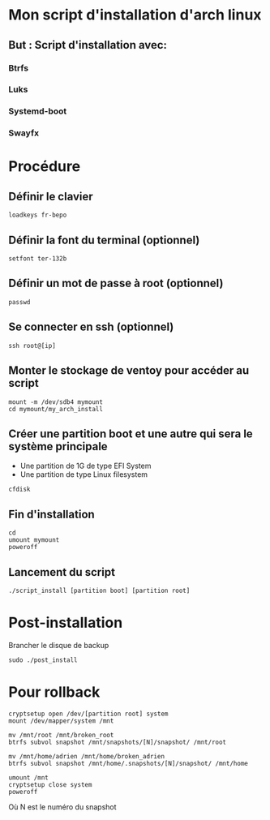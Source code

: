 # Mon script d'installation d'arch linux

## But : Script d'installation avec:
### Btrfs
### Luks
### Systemd-boot
### Swayfx

# Procédure

## Définir le clavier
```
loadkeys fr-bepo
```

## Définir la font du terminal (optionnel)
```
setfont ter-132b
```

## Définir un mot de passe à root (optionnel)
```
passwd
```

## Se connecter en ssh (optionnel)
```
ssh root@[ip]
```

## Monter le stockage de ventoy pour accéder au script
```
mount -m /dev/sdb4 mymount
cd mymount/my_arch_install
```

## Créer une partition boot et une autre qui sera le système principale
- Une partition de 1G de type EFI System
- Une partition de type Linux filesystem
```
cfdisk
```

## Fin d'installation
```
cd
umount mymount
poweroff
```

## Lancement du script
```
./script_install [partition boot] [partition root]
```

# Post-installation
Brancher le disque de backup
```
sudo ./post_install
```
# Pour rollback
```
cryptsetup open /dev/[partition root] system
mount /dev/mapper/system /mnt

mv /mnt/root /mnt/broken_root
btrfs subvol snapshot /mnt/snapshots/[N]/snapshot/ /mnt/root

mv /mnt/home/adrien /mnt/home/broken_adrien
btrfs subvol snapshot /mnt/home/.snapshots/[N]/snapshot/ /mnt/home

umount /mnt
cryptsetup close system
poweroff
```
Où N est le numéro du snapshot

